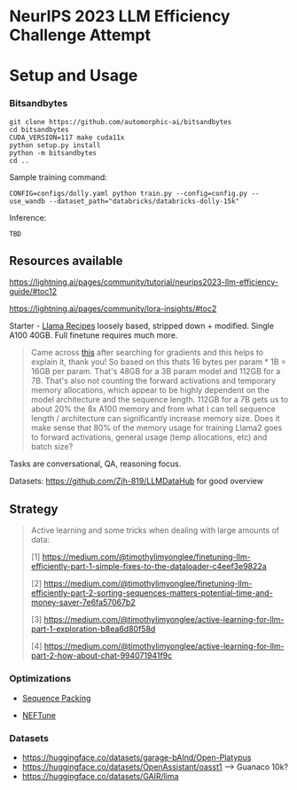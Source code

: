 # NeurIPS 2023 LLM Efficiency Challenge Attempt

# Setup and Usage

### Bitsandbytes

```shell
git clone https://github.com/automorphic-ai/bitsandbytes
cd bitsandbytes
CUDA_VERSION=117 make cuda11x
python setup.py install
python -m bitsandbytes
cd ..
```

Sample training command:
```shell
CONFIG=configs/dolly.yaml python train.py --config=config.py --use_wandb --dataset_path="databricks/databricks-dolly-15k"
```

Inference:
```shell
TBD
```

## Resources available

https://lightning.ai/pages/community/tutorial/neurips2023-llm-efficiency-guide/#toc12

https://lightning.ai/pages/community/lora-insights/#toc2

Starter - [Llama Recipes](https://github.com/facebookresearch/llama-recipes) loosely based, stripped down + modified. Single A100 40GB. Full finetune requires much more.

> Came across [this](https://huggingface.co/docs/transformers/v4.20.1/en/perf_train_gpu_one#anatomy-of-models-memory) after searching for gradients and this helps to explain it, thank you! So based on this thats 16 bytes per param \* 1B = 16GB per param. That's 48GB for a 3B param model and 112GB for a 7B. That's also not counting the forward activations and temporary memory allocations, which appear to be highly dependent on the model architecture and the sequence length. 112GB for a 7B gets us to about 20% the 8x A100 memory and from what I can tell sequence length / architecture can significantly increase memory size. Does it make sense that 80% of the memory usage for training Llama2 goes to forward activations, general usage (temp allocations, etc) and batch size?

Tasks are conversational, QA, reasoning focus.

Datasets: https://github.com/Zjh-819/LLMDataHub for good overview

## Strategy

> Active learning and some tricks when dealing with large amounts of data:
>
> [1] https://medium.com/@timothylimyonglee/finetuning-llm-efficiently-part-1-simple-fixes-to-the-dataloader-c4eef3e9822a
>
> [2] https://medium.com/@timothylimyonglee/finetuning-llm-efficiently-part-2-sorting-sequences-matters-potential-time-and-money-saver-7e6fa57067b2
>
> [3] https://medium.com/@timothylimyonglee/active-learning-for-llm-part-1-exploration-b8ea6d80f58d
>
> [4] https://medium.com/@timothylimyonglee/active-learning-for-llm-part-2-how-about-chat-994071941f9c

### Optimizations

-   [Sequence Packing](https://github.com/huggingface/transformers/blob/main/examples/pytorch/language-modeling/run_clm.py#L516)

-   [NEFTune](https://twitter.com/younesbelkada/status/1714283468790935687?t=ouZhU6BUFhLnaisfepDx8g&s=19)

### Datasets

-   https://huggingface.co/datasets/garage-bAInd/Open-Platypus
-   https://huggingface.co/datasets/OpenAssistant/oasst1 --> Guanaco 10k?
-   https://huggingface.co/datasets/GAIR/lima
